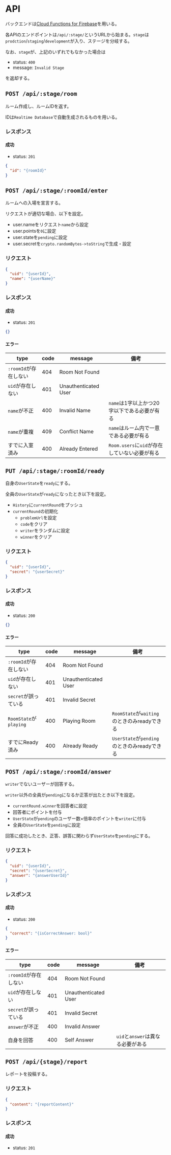 # API

バックエンドは[Cloud Functions for Firebase](https://firebase.google.com/docs/functions?hl=ja)を用いる。

各APIのエンドポイントは`/api/:stage/`というURLから始まる。`stage`は`prodction`/`staging`/`development`が入り、ステージを分岐する。

なお、`stage`が、上記のいずれでもなかった場合は

- status: `400`
- message: `Invalid Stage`

を返却する。

## `POST /api/:stage/room`

ルーム作成し、ルームIDを返す。

IDは`Realtime Database`で自動生成されるものを用いる。

### レスポンス

#### 成功

- status: `201`

```json
{
  "id": "{roomId}"
}
```

## `POST /api/:stage/:roomId/enter`

ルームへの入場を宣言する。

リクエストが適切な場合、以下を設定。

- user.nameをリクエスト`name`から設定
- user.pointsを`0`に設定
- user.stateを`pending`に設定
- user.secretを`crypto.randomBytes->toString`で生成・設定

### リクエスト

```json
{
  "uid": "{userId}",
  "name": "{userName}"
}
```

### レスポンス

#### 成功

- status: `201`

```json
{}
```

#### エラー

|type|code|message|備考|
|---|---|---|---|
|`:roomId`が存在しない|404|Room Not Found||
|`uid`が存在しない|401|Unauthenticated User||
|`name`が不正|400|Invalid Name|`name`は1字以上かつ20字以下である必要が有る|
|`name`が重複|409|Conflict Name|`name`はルーム内で一意である必要が有る|
|すでに入室済み|400|Already Entered|`Room.users`に`uid`が存在していない必要が有る|

## `PUT /api/:stage/:roomId/ready`

自身の`UserState`を`ready`にする。

全員の`UserState`が`ready`になったとき以下を設定。

- `History`に`currentRound`をプッシュ
- `currentRound`の初期化
  - `problemUrl`を設定
  - `code`をクリア
  - `writer`をランダムに設定
  - `winner`をクリア

### リクエスト

```json
{
  "uid": "{userId}",
  "secret": "{userSecret}"
}
```

### レスポンス

#### 成功

- status: `200`

```json
{}
```

#### エラー

|type|code|message|備考|
|---|---|---|---|
|`:roomId`が存在しない|404|Room Not Found||
|`uid`が存在しない|401|Unauthenticated User||
|`secret`が誤っている|401|Invalid Secret||
|`RoomState`が`playing`|400|Playing Room|`RoomState`が`waiting`のときのみreadyできる|
|すでにReady済み|400|Already Ready|`UserState`が`pending`のときのみreadyできる|

## `POST /api/:stage/:roomId/answer`

`writer`でないユーザーが回答する。

`writer`以外の全員が`pending`になるか正答が出たとき以下を設定。

- `currentRound.winner`を回答者に設定
- 回答者にポイントを付与
- `UserState`が`pending`のユーザー数×倍率のポイントを`writer`に付与
- 全員の`UserState`を`pending`に設定

回答に成功したとき、正答、誤答に関わらず`UserState`を`pending`にする。

### リクエスト

```json
{
  "uid": "{userId}",
  "secret": "{userSecret}",
  "answer": "{answerUserId}"
}
```

### レスポンス

#### 成功

- status: `200`

```json
{
  "correct": "{isCorrectAnswer: bool}"
}
```

#### エラー

|type|code|message|備考|
|---|---|---|---|
|`:roomId`が存在しない|404|Room Not Found||
|`uid`が存在しない|401|Unauthenticated User||
|`secret`が誤っている|401|Invalid Secret||
|`answer`が不正|400|Invalid Answer||
|自身を回答|400|Self Answer|`uid`と`answer`は異なる必要がある|

## `POST /api/{stage}/report`

レポートを投稿する。

### リクエスト

```json
{
  "content": "{reportContent}"
}
```

### レスポンス

#### 成功

- status: `201`
